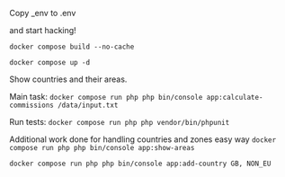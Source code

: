 Copy _env to .env

and start hacking!

`docker compose build --no-cache`

`docker compose up -d`


Show countries and their areas.


Main task:
`docker compose run php php bin/console app:calculate-commissions /data/input.txt`

Run tests:
`docker compose run php php vendor/bin/phpunit`


Additional work done for handling countries and zones easy way
`docker compose run php php bin/console app:show-areas`

`docker compose run php php bin/console app:add-country GB, NON_EU`
